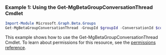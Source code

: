 ### Example 1: Using the Get-MgBetaGroupConversationThread Cmdlet
```powershell
Import-Module Microsoft.Graph.Beta.Groups
Get-MgBetaGroupConversationThread -GroupId $groupId -ConversationId $conversationId
```
This example shows how to use the Get-MgBetaGroupConversationThread Cmdlet.
To learn about permissions for this resource, see the [permissions reference](/graph/permissions-reference).
